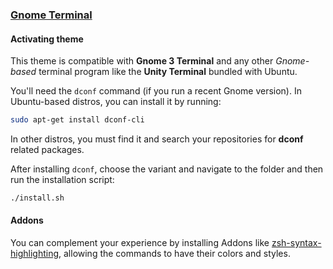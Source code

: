 ### [Gnome Terminal](https://wiki.gnome.org/Apps/Terminal)

#### Activating theme

This theme is compatible with **Gnome 3 Terminal** and any other _Gnome-based_ terminal program like the **Unity Terminal** bundled with Ubuntu.

You'll need the `dconf` command (if you run a recent Gnome version). In Ubuntu-based distros, you can install it by running:

```bash
sudo apt-get install dconf-cli
```

In other distros, you must find it and search your repositories for **dconf** related packages.

After installing `dconf`, choose the variant and navigate to the folder and then run the installation script:

```bash
./install.sh
```

#### Addons

You can complement your experience by installing Addons like [zsh-syntax-highlighting](https://github.com/zsh-users/zsh-syntax-highlighting/blob/master/INSTALL.md), allowing the commands to have their colors and styles.
